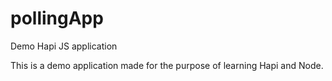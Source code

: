 # pollingApp
Demo Hapi JS application

This is a demo application made for the purpose of learning Hapi and Node. 

